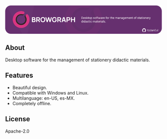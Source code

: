 ![Representative banner of the application](/.github/resources/banner.png)

## About
<p align="justify">
  Desktop software for the management of stationery didactic materials.
</p>

## Features

- Beautiful design.
- Compatible with Windows and Linux.
- Multilanguage: en-US, es-MX.
- Completely offline.

## License

Apache-2.0
